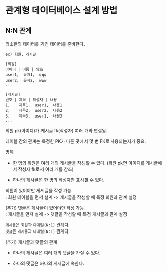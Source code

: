 # 관계형 데이터베이스 설계 방법

## N:N 관계

최소한의 데이터를 가진 데이터를 준비한다.

```text
ex) 회원, 게시글

[회원]
아이디 | 이름 | 암호
user1,  유저1,  qqq
user2,  유저2,  www
...

[게시글]
번호 | 제목 | 작성자 | 내용
1,    제목1,  user1,  내용1
2,    제목2,  user2,  내용2
3,    제목3,  user1,  내용3
...
```

회원 pk(아이디)가 게시글 fk(작성자) 여러 개와 연결됨.

테이블 간의 관계는 특정한 PK가 다른 곳에서 몇 번 FK로 사용되는지가 중요.

명제

* 한 명의 회원은 여러 개의 게시글을 작성할 수 있다. (회원 pk인 아이디를 게시글에서 작성자 fk로서 여러 개를 참조)

* 하나의 게시글은 한 명의 작성자만 표시할 수 있다.

회원이 있어야만 게시글을 작성 가능.  
: 회원 테이블을 먼서 설계 -> 게시글을 작성할 때 특정 회원과 관계 설정  

(추가) 댓글은 게시글이 있어야만 작성 가능.  
: 게시글을 먼저 설계 -> 댓글을 작성할 때 특정 게시글과 관계 설정

`게시물`은 `회원`과 `다대일(N:1)` 관계다.  
`댓글`은 `게시물`과 `다대일(N:1)` 관계다.

(추가) 게시글과 댓글의 관계

* 하나의 게시글은 여러 개의 댓글을 가질 수 있다.

* 하나의 댓글은 하나의 게시글에 속한다.

